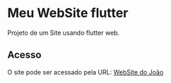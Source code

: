 # Meu WebSite flutter

Projeto de um Site usando flutter web.

## Acesso

O site pode ser acessado pela URL: [WebSite do João](https://joaovtr.netlify.com)
